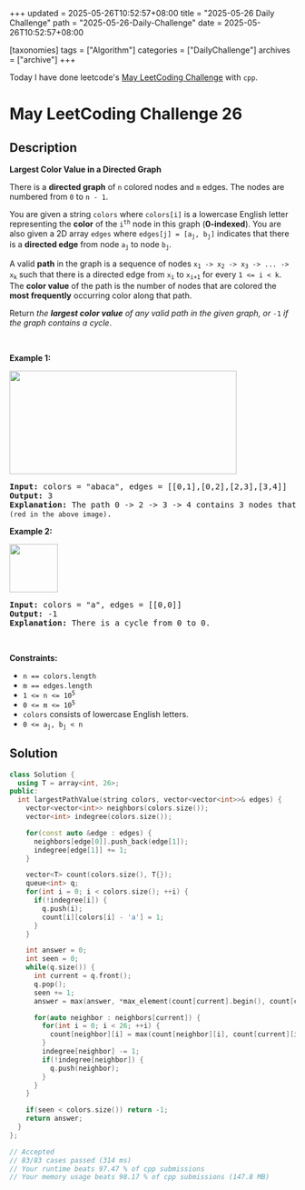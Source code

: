 +++
updated = 2025-05-26T10:52:57+08:00
title = "2025-05-26 Daily Challenge"
path = "2025-05-26-Daily-Challenge"
date = 2025-05-26T10:52:57+08:00

[taxonomies]
tags = ["Algorithm"]
categories = ["DailyChallenge"]
archives = ["archive"]
+++

Today I have done leetcode's [May LeetCoding Challenge](https://leetcode.com/problems/longest-palindrome-by-concatenating-two-letter-words/) with `cpp`.

<!-- more -->

# May LeetCoding Challenge 26

## Description

**Largest Color Value in a Directed Graph**

<p>There is a <strong>directed graph</strong> of <code>n</code> colored nodes and <code>m</code> edges. The nodes are numbered from <code>0</code> to <code>n - 1</code>.</p>

<p>You are given a string <code>colors</code> where <code>colors[i]</code> is a lowercase English letter representing the <strong>color</strong> of the <code>i<sup>th</sup></code> node in this graph (<strong>0-indexed</strong>). You are also given a 2D array <code>edges</code> where <code>edges[j] = [a<sub>j</sub>, b<sub>j</sub>]</code> indicates that there is a <strong>directed edge</strong> from node <code>a<sub>j</sub></code> to node <code>b<sub>j</sub></code>.</p>

<p>A valid <strong>path</strong> in the graph is a sequence of nodes <code>x<sub>1</sub> -&gt; x<sub>2</sub> -&gt; x<sub>3</sub> -&gt; ... -&gt; x<sub>k</sub></code> such that there is a directed edge from <code>x<sub>i</sub></code> to <code>x<sub>i+1</sub></code> for every <code>1 &lt;= i &lt; k</code>. The <strong>color value</strong> of the path is the number of nodes that are colored the <strong>most frequently</strong> occurring color along that path.</p>

<p>Return <em>the <strong>largest color value</strong> of any valid path in the given graph, or </em><code>-1</code><em> if the graph contains a cycle</em>.</p>

<p>&nbsp;</p>
<p><strong class="example">Example 1:</strong></p>

<p><img alt="" style="width: 400px; height: 182px;" src="https://assets.leetcode.com/uploads/2021/04/21/leet1.png"></p>

<pre><strong>Input:</strong> colors = "abaca", edges = [[0,1],[0,2],[2,3],[3,4]]
<strong>Output:</strong> 3
<strong>Explanation:</strong> The path 0 -&gt; 2 -&gt; 3 -&gt; 4 contains 3 nodes that are colored <code>"a" (red in the above image)</code>.
</pre>

<p><strong class="example">Example 2:</strong></p>

<p><img alt="" style="width: 85px; height: 85px;" src="https://assets.leetcode.com/uploads/2021/04/21/leet2.png"></p>

<pre><strong>Input:</strong> colors = "a", edges = [[0,0]]
<strong>Output:</strong> -1
<strong>Explanation:</strong> There is a cycle from 0 to 0.
</pre>

<p>&nbsp;</p>
<p><strong>Constraints:</strong></p>

<ul>
	<li><code>n == colors.length</code></li>
	<li><code>m == edges.length</code></li>
	<li><code>1 &lt;= n &lt;= 10<sup>5</sup></code></li>
	<li><code>0 &lt;= m &lt;= 10<sup>5</sup></code></li>
	<li><code>colors</code> consists of lowercase English letters.</li>
	<li><code>0 &lt;= a<sub>j</sub>, b<sub>j</sub>&nbsp;&lt; n</code></li>
</ul>

## Solution

``` cpp
class Solution {
  using T = array<int, 26>;
public:
  int largestPathValue(string colors, vector<vector<int>>& edges) {
    vector<vector<int>> neighbors(colors.size());
    vector<int> indegree(colors.size());

    for(const auto &edge : edges) {
      neighbors[edge[0]].push_back(edge[1]);
      indegree[edge[1]] += 1;
    }

    vector<T> count(colors.size(), T{});
    queue<int> q;
    for(int i = 0; i < colors.size(); ++i) {
      if(!indegree[i]) {
        q.push(i);
        count[i][colors[i] - 'a'] = 1;
      }
    }

    int answer = 0;
    int seen = 0;
    while(q.size()) {
      int current = q.front();
      q.pop();
      seen += 1;
      answer = max(answer, *max_element(count[current].begin(), count[current].end()));

      for(auto neighbor : neighbors[current]) {
        for(int i = 0; i < 26; ++i) {
          count[neighbor][i] = max(count[neighbor][i], count[current][i] + (i == colors[neighbor] - 'a'));
        }
        indegree[neighbor] -= 1;
        if(!indegree[neighbor]) {
          q.push(neighbor);
        }
      }
    }

    if(seen < colors.size()) return -1;
    return answer;
  }
};

// Accepted
// 83/83 cases passed (314 ms)
// Your runtime beats 97.47 % of cpp submissions
// Your memory usage beats 98.17 % of cpp submissions (147.8 MB)
```
